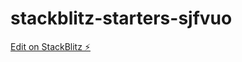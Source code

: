 # stackblitz-starters-sjfvuo

[Edit on StackBlitz ⚡️](https://stackblitz.com/edit/stackblitz-starters-sjfvuo)